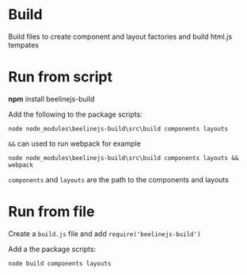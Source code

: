 # Build
Build files to create component and layout factories and build html.js tempates

# Run from script
**npm** install beelinejs-build

Add the following to the package scripts:

`node node_modules\beelinejs-build\src\build components layouts`

`&&` can used to run webpack for example

`node node_modules\beelinejs-build\src\build components layouts && webpack`


`components` and `layouts` are the path to the components and layouts 

# Run from file

Create a `build.js` file and add `require('beelinejs-build')`

Add a the package scripts:

 `node build components layouts`
